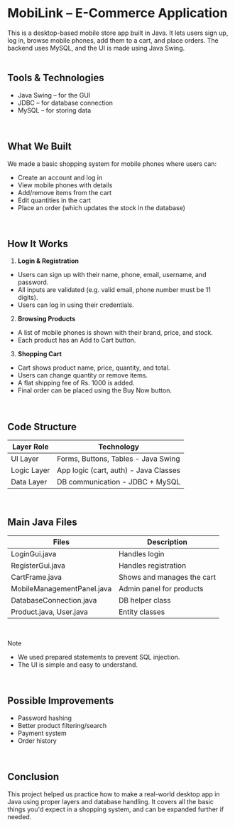 # MobiLink – E-Commerce Application
This is a desktop-based mobile store app built in Java. It lets users sign up, log in, browse mobile phones, add them to a cart, and place orders. The backend uses MySQL, and the UI is made using Java Swing.
<br>
<br>

## Tools & Technologies
* Java Swing – for the GUI
* JDBC – for database connection
* MySQL – for storing data
<br>

## What We Built
We made a basic shopping system for mobile phones where users can:
* Create an account and log in
* View mobile phones with details
* Add/remove items from the cart
* Edit quantities in the cart
* Place an order (which updates the stock in the database)
<br>


## How It Works
1. <b>Login & Registration</b>
* Users can sign up with their name, phone, email, username, and password.
* All inputs are validated (e.g. valid email, phone number must be 11 digits).
* Users can log in using their credentials.

2. <b>Browsing Products</b>
* A list of mobile phones is shown with their brand, price, and stock.
* Each product has an Add to Cart button.

3. <b>Shopping Cart</b>
+ Cart shows product name, price, quantity, and total.
+ Users can change quantity or remove items.
+ A flat shipping fee of Rs. 1000 is added.
+ Final order can be placed using the Buy Now button.

<br>

## Code Structure
| Layer Role   | Technology                                 |
|--------------|--------------------------------------------|
| UI Layer     | Forms, Buttons, Tables - Java Swing        |
| Logic Layer  | App logic (cart, auth) - Java Classes      |
| Data Layer   | DB communication - JDBC + MySQL            |
<br>

## Main Java Files
| Files                      | Description                | 
|----------------------------|----------------------------|
| LoginGui.java              | Handles login              |
| RegisterGui.java           | Handles registration       |
| CartFrame.java             | Shows and manages the cart |
| MobileManagementPanel.java | Admin panel for products   |
| DatabaseConnection.java    | DB helper class            |
| Product.java, User.java    | Entity classes             |
<br>


> [!NOTE]
> * We used prepared statements to prevent SQL injection.
> * The UI is simple and easy to understand.
<br>


## Possible Improvements
* Password hashing
* Better product filtering/search
* Payment system
* Order history
<br>

## Conclusion 
This project helped us practice how to make a real-world desktop app in Java using proper layers and database handling. It covers all the basic things you'd expect in a shopping system, and can be expanded further if needed.
